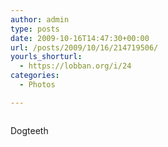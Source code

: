 ```yaml
---
author: admin
type: posts
date: 2009-10-16T14:47:30+00:00
url: /posts/2009/10/16/214719506/
yourls_shorturl:
  - https://lobban.org/i/24
categories:
  - Photos

---
```

<div class="figure">
  <img src="https://andy.lobban.org/photo/1280/214719506/1/tumblr_krm3r6jGWo1qzrl7b" alt="" />
</div>

Dogteeth